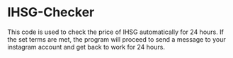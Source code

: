 # IHSG-Checker

This code is used to check the price of IHSG automatically for 24 hours. If the set terms are met, the program will proceed to send a message to your instagram account and get back to work for 24 hours.
